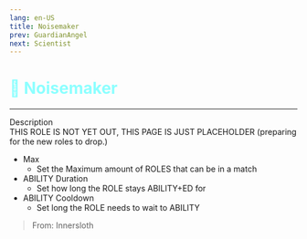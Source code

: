 ```yaml
---
lang: en-US
title: Noisemaker
prev: GuardianAngel
next: Scientist
---
```


# <font color="#8cffff">📢 <b>Noisemaker</b></font> <Badge text="Vanilla" type="tip" vertical="middle"/>
---

Description<br>
THIS ROLE IS NOT YET OUT, THIS PAGE IS JUST PLACEHOLDER  (preparing for the new roles to drop.)
* Max
  * Set the Maximum amount of ROLES that can be in a match
* ABILITY Duration
  * Set how long the ROLE stays ABILITY+ED for
* ABILITY Cooldown
  * Set long the ROLE needs to wait to ABILITY

> From: Innersloth